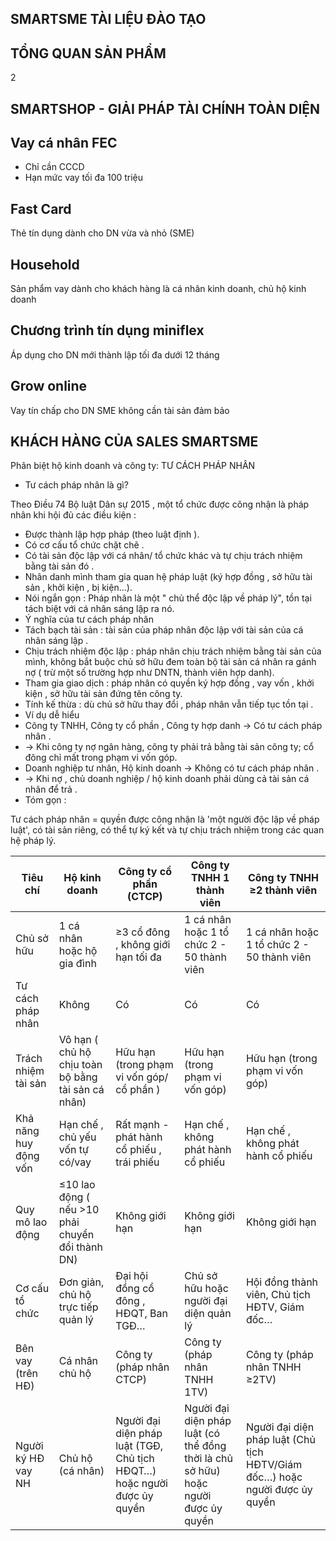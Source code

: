 <!-- image -->

## SMARTSME TÀI LIỆU ĐÀO TẠO

<!-- image -->

<!-- image -->

## TỔNG QUAN SẢN PHẨM

2

<!-- image -->

## SMARTSHOP - GIẢI PHÁP TÀI CHÍNH TOÀN DIỆN

## Vay cá nhân FEC

- Chỉ cần CCCD
- Hạn mức vay tối đa 100 triệu

## Fast Card

Thẻ tín dụng dành cho DN vừa và nhỏ (SME)

## Household

Sản phẩm vay dành cho khách hàng là cá nhân kinh doanh, chủ hộ kinh doanh

<!-- image -->

## Chương trình tín dụng miniflex

Áp dụng cho DN mới thành lập tối đa dưới 12 tháng

## Grow online

Vay tín chấp cho DN SME không cần tài sản đảm bảo

<!-- image -->

## KHÁCH HÀNG CỦA SALES SMARTSME

Phân biệt hộ kinh doanh và công ty: TƯ CÁCH PHÁP NHÂN

<!-- image -->

- Tư cách pháp nhân là gì?

Theo Điều 74 Bộ luật Dân sự 2015 , một tổ chức được công nhận là pháp nhân khi hội đủ các điều kiện :

- Được thành lập hợp pháp (theo luật định ).
- Có cơ cấu tổ chức chặt chẽ .
- Có tài sản độc lập với cá nhân/ tổ chức khác và tự chịu trách nhiệm bằng tài sản đó .
- Nhân danh mình tham gia quan hệ pháp luật (ký hợp đồng , sở hữu tài sản , khởi kiện , bị kiện…).
- Nói ngắn gọn : Pháp nhân là một " chủ thể độc lập về pháp lý", tồn tại tách biệt với cá nhân sáng lập ra nó.
- Ý nghĩa của tư cách pháp nhân
- Tách bạch tài sản : tài sản của pháp nhân độc lập với tài sản của cá nhân sáng lập .
- Chịu trách nhiệm độc lập : pháp nhân chịu trách nhiệm bằng tài sản của mình, không bắt buộc chủ sở hữu đem toàn bộ tài sản cá nhân ra gánh nợ ( trừ một số trường hợp như DNTN, thành viên hợp danh).
- Tham gia giao dịch : pháp nhân có quyền ký hợp đồng , vay vốn , khởi kiện , sở hữu tài sản đứng tên công ty.
- Tính kế thừa : dù chủ sở hữu thay đổi , pháp nhân vẫn tiếp tục tồn tại .
- Ví dụ dễ hiểu
- Công ty TNHH, Công ty cổ phần , Công ty hợp danh → Có tư cách pháp nhân .
- → Khi công ty nợ ngân hàng, công ty phải trả bằng tài sản công ty; cổ đông chỉ mất trong phạm vi vốn góp.
- Doanh nghiệp tư nhân, Hộ kinh doanh → Không có tư cách pháp nhân .
- → Khi nợ , chủ doanh nghiệp / hộ kinh doanh phải dùng cả tài sản cá nhân để trả .
- Tóm gọn :

Tư cách pháp nhân = quyền được công nhận là 'một người độc lập về pháp luật', có tài sản riêng, có thể tự ký kết và tự chịu trách nhiệm trong các quan hệ pháp lý.

| Tiêu chí              | Hộ kinh doanh                                      | Công ty cổ phần (CTCP)                                                  | Công ty TNHH 1 thành viên                                                          | Công ty TNHH ≥2 thành viên                                                  |
|-----------------------|----------------------------------------------------|-------------------------------------------------------------------------|------------------------------------------------------------------------------------|-----------------------------------------------------------------------------|
| Chủ sở hữu            | 1 cá nhân hoặc hộ gia đình                         | ≥3 cổ đông , không giới hạn tối đa                                      | 1 cá nhân hoặc 1 tổ chức 2 - 50 thành viên                                         | 1 cá nhân hoặc 1 tổ chức 2 - 50 thành viên                                  |
| Tư cách pháp nhân     | Không                                              | Có                                                                      | Có                                                                                 | Có                                                                          |
| Trách nhiệm tài sản   | Vô hạn ( chủ hộ chịu toàn bộ bằng tài sản cá nhân) | Hữu hạn (trong phạm vi vốn góp/ cổ phần )                               | Hữu hạn (trong phạm vi vốn góp)                                                    | Hữu hạn (trong phạm vi vốn góp)                                             |
| Khả năng huy động vốn | Hạn chế , chủ yếu vốn tự có/vay                    | Rất mạnh - phát hành cổ phiếu , trái phiếu                              | Hạn chế , không phát hành cổ phiếu                                                 | Hạn chế , không phát hành cổ phiếu                                          |
| Quy mô lao động       | ≤10 lao động ( nếu >10 phải chuyển đổi thành DN)   | Không giới hạn                                                          | Không giới hạn                                                                     | Không giới hạn                                                              |
| Cơ cấu tổ chức        | Đơn giản, chủ hộ trực tiếp quản lý                 | Đại hội đồng cổ đông , HĐQT, Ban TGĐ…                                   | Chủ sở hữu hoặc người đại diện quản lý                                             | Hội đồng thành viên, Chủ tịch HĐTV, Giám đốc…                               |
| Bên vay (trên HĐ)     | Cá nhân chủ hộ                                     | Công ty (pháp nhân CTCP)                                                | Công ty (pháp nhân TNHH 1TV)                                                       | Công ty (pháp nhân TNHH ≥2TV)                                               |
| Người ký HĐ vay NH    | Chủ hộ (cá nhân)                                   | Người đại diện pháp luật (TGĐ, Chủ tịch HĐQT…) hoặc người được ủy quyền | Người đại diện pháp luật (có thể đồng thời là chủ sở hữu) hoặc người được ủy quyền | Người đại diện pháp luật (Chủ tịch HĐTV/Giám đốc…) hoặc người được ủy quyền |